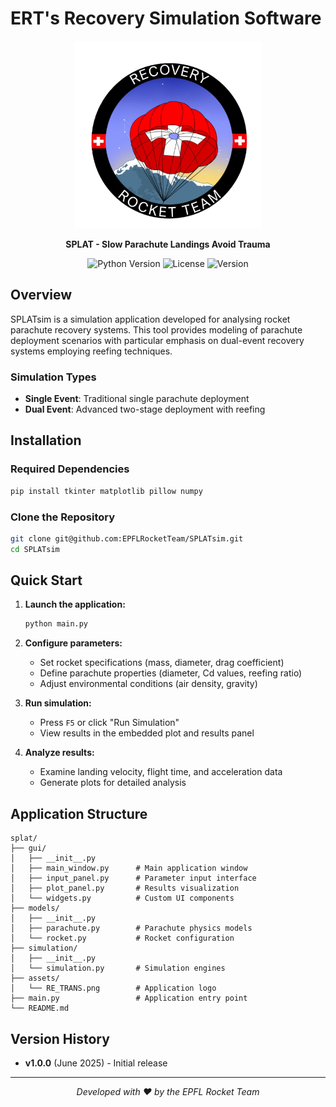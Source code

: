 # ERT's Recovery Simulation Software

<p align="center">
  <img src="assets/RE_LOGO.png" alt="SPLAT Logo" width="300"/>
</p>

<p align="center">
  <strong>SPLAT - Slow Parachute Landings Avoid Trauma</strong>
</p>

<p align="center">
  <img src="https://img.shields.io/badge/python-3.8%2B-blue.svg" alt="Python Version"/>
  <img src="https://img.shields.io/badge/license-MIT-green.svg" alt="License"/>
  <img src="https://img.shields.io/badge/version-1.0-orange.svg" alt="Version"/>
</p>

## Overview

SPLATsim is a simulation application developed for analysing rocket parachute recovery systems. This tool provides modeling of parachute deployment scenarios with particular emphasis on dual-event recovery systems employing reefing techniques.


### **Simulation Types**
- **Single Event**: Traditional single parachute deployment
- **Dual Event**: Advanced two-stage deployment with reefing

## Installation

### Required Dependencies

```bash
pip install tkinter matplotlib pillow numpy
```

### Clone the Repository

```bash
git clone git@github.com:EPFLRocketTeam/SPLATsim.git
cd SPLATsim
```

## Quick Start

1. **Launch the application:**
   ```bash
   python main.py
   ```

2. **Configure parameters:**
   - Set rocket specifications (mass, diameter, drag coefficient)
   - Define parachute properties (diameter, Cd values, reefing ratio)
   - Adjust environmental conditions (air density, gravity)

3. **Run simulation:**
   - Press `F5` or click "Run Simulation"
   - View results in the embedded plot and results panel

4. **Analyze results:**
   - Examine landing velocity, flight time, and acceleration data
   - Generate plots for detailed analysis

## Application Structure

```
splat/
├── gui/
│   ├── __init__.py
│   ├── main_window.py      # Main application window
│   ├── input_panel.py      # Parameter input interface
│   ├── plot_panel.py       # Results visualization
│   └── widgets.py          # Custom UI components
├── models/
│   ├── __init__.py
│   ├── parachute.py        # Parachute physics models
│   └── rocket.py           # Rocket configuration
├── simulation/
│   ├── __init__.py
│   └── simulation.py       # Simulation engines
├── assets/
│   └── RE_TRANS.png        # Application logo
├── main.py                 # Application entry point
└── README.md
```

## Version History

- **v1.0.0** (June 2025) - Initial release
---

<p align="center">
  <em>Developed with ❤️ by the EPFL Rocket Team</em>
</p>